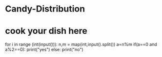 # Candy-Distribution
# cook your dish here
for i in range (int(input())):
    n,m = map(int,input().split())
    a=n%m
    if(a==0 and a%2==0):
        print("yes")
    else:
        print("no")
